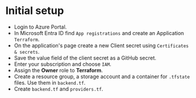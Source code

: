 # Initial setup
- Login to Azure Portal.
- In Microsoft Entra ID find `App registrations` and create an Application `Terraform`.
- On the application's page create a new Client secret using `Certificates & secrets`.
- Save the value field of the client secret as a GitHub secret.
- Enter your subscription and choose `IAM`.
- Assign the **Owner** role to **Terraform**.
- Create a resource group, a storage account and a container for `.tfstate` files. Use them in `backend.tf`. 
- Create `backend.tf` and `providers.tf`.
